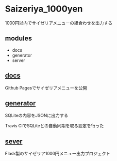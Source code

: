 # Saizeriya_1000yen
1000円以内でサイゼリアメニューの組合わせを出力する

## modules
- docs
- generator
- server

## [docs](./docs)
Github Pagesでサイゼリアメニューを公開

## [generator](./generator)
SQLiteの内容をJSONに出力する

Travis CIでSQLiteとの自動同期を取る設定を行った

## [sever](./server)
Flask製のサイゼリア1000円メニュー出力プロジェクト
